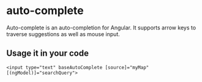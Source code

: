 # auto-complete
Auto-complete is an auto-completion for Angular. It supports arrow keys to traverse suggestions as well as mouse input.

## Usage it in your code
    <input type="text" baseAutoComplete [source]="myMap" [(ngModel)]="searchQuery">
